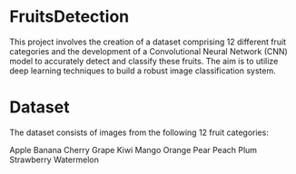 # FruitsDetection
This project involves the creation of a dataset comprising 12 different fruit categories and the development of a Convolutional Neural Network (CNN) model to accurately detect and classify these fruits. The aim is to utilize deep learning techniques to build a robust image classification system.
#  Dataset
The dataset consists of images from the following 12 fruit categories:

Apple
Banana
Cherry
Grape
Kiwi
Mango
Orange
Pear
Peach
Plum
Strawberry
Watermelon
